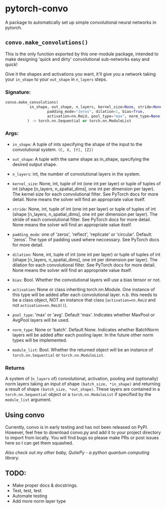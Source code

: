 # pytorch-convo
 A package to automatically set up simple convolutional neural networks in pytorch.
 
## `convo.make_convolutions()`

This is the only function exported by this one-module package, intended to make designing 'quick and dirty'
convolutional sub-networks easy and quick!

Give it the shapes and activations you want, it'll give you a network taking your `in_shape` to your `out_shape`
in `n_layers` steps.

### Signature:
```python
convo.make_convolutions(
		   in_shape, out_shape, n_layers, kernel_size=None, stride=None,
                   padding_mode="zeros", dilation=1, bias=True, 
                   activation=nn.ReLU, pool_type="max", norm_type=None, module_list=False
		  ) -> torch.nn.Sequential or torch.nn.ModuleList
```

### Args:

- `in_shape`: A tuple of ints specifying the shape of the input to the convolutional
system. `(C, X, [Y], [Z])`

- `out_shape`: A tuple with the same shape as in_shape, specifying the desired
output shape. 

- `n_layers`: int, the number of convolutional layers in the system.

- `kernel_size`: None, int, tuple of int (one int per layer) or tuple of tuples of int
 (shape \[n_layers, n_spatial_dims], one int per dimension per layer). The kernel size
 for each convolutional filter. See PyTorch docs for more detail. None means the solver will
 find an appropriate value itself.
 
- `stride`: None, int, tuple of int (one int per layer) or tuple of tuples of int
 (shape \[n_layers, n_spatial_dims], one int per dimension per layer). The stride
 of each convolutional filter. See PyTorch docs for more detail. None means the solver will
 find an appropriate value itself.
 
- `padding_mode`: one of 'zeros', 'reflect', 'replicate' or 'circular'. Default: 'zeros'.
	The type of padding used where neccessary. See PyTorch docs for more detail.
	
- `dilation`: None, int, tuple of int (one int per layer) or tuple of tuples of int
 (shape \[n_layers, n_spatial_dims], one int per dimension per layer). The dilation for each 
 convolutional filter. See PyTorch docs for more detail. None means the solver will
 find an appropriate value itself.
 
- `bias`: Bool. Whether the convolutional layers will use a bias tensor or not.

- `activation`: None or class inheriting torch.nn.Module. One instance of this type will be 
added after each convolutional layer. n.b. this needs to be a class object, NOT an instance
that class (`activation=nn.ReLU` and not `activation=nn.ReLU()`).

- `pool_type`: 'max' or 'avg'. Default 'max'. Indicates whether MaxPool or AvgPool layers will be used.

- `norm_type`: None or 'batch'. Default None. Indicates whether BatchNorm layers will be added after
each pooling layer. In the future other norm types will be implemented.

- `module_list`: Bool. Whether the returned object will be an instance of `torch.nn.Sequential`
or `torch.nn.ModuleList`.

### Returns

A system of (`n_layers` of) convolutional, activation, pooling and (optionally) norm layers 
taking an input of shape `(batch_size, *in_shape)` and returning a result of shape `(batch_size, *out_shape)`.
These layers are contained in a `torch.nn.Sequential` object or a `torch.nn.ModuleList` if specified by the
`module_list` argument.

## Using convo

Currently, convo is in early testing and has not been released on PyPI. However, feel free to download convo.py
and add it to your project directory to import from locally. You will find bugs so please make PRs or post issues
here so I can get them squashed.

*Also check out my other baby, QutiePy - a python quantum computing library.*

## TODO:

- Make proper docs & docstrings.
- Test, test, test
- Automate testing
- Add more norm layer type

